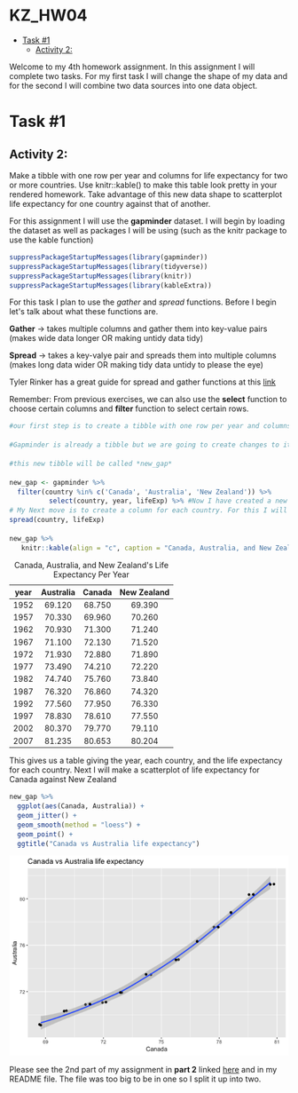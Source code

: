 KZ\_HW04
================

-   [Task \#1](#task-1)
    -   [Activity 2:](#activity-2)

Welcome to my 4th homework assignment. In this assignment I will complete two tasks. For my first task I will change the shape of my data and for the second I will combine two data sources into one data object.

Task \#1
========

Activity 2:
-----------

Make a tibble with one row per year and columns for life expectancy for two or more countries. Use knitr::kable() to make this table look pretty in your rendered homework. Take advantage of this new data shape to scatterplot life expectancy for one country against that of another.

For this assignment I will use the **gapminder** dataset. I will begin by loading the dataset as well as packages I will be using (such as the knitr package to use the kable function)

``` r
suppressPackageStartupMessages(library(gapminder))
suppressPackageStartupMessages(library(tidyverse))
suppressPackageStartupMessages(library(knitr))
suppressPackageStartupMessages(library(kableExtra))
```

For this task I plan to use the *gather* and *spread* functions. Before I begin let's talk about what these functions are.

**Gather** -&gt; takes multiple columns and gather them into key-value pairs (makes wide data longer OR making untidy data tidy)

**Spread** -&gt; takes a key-valye pair and spreads them into multiple columns (makes long data wider OR making tidy data untidy to please the eye)

Tyler Rinker has a great guide for spread and gather functions at this [link](https://github.com/trinker/tidyr_in_a_nutshell/blob/master/README.md)

Remember: From previous exercises, we can also use the **select** function to choose certain columns and **filter** function to select certain rows.

``` r
#our first step is to create a tibble with one row per year and columns for life expectancy for two or more countries.

#Gapminder is already a tibble but we are going to create changes to it so we will rename it as a new tibble

#this new tibble will be called *new_gap*

new_gap <- gapminder %>%
  filter(country %in% c('Canada', 'Australia', 'New Zealand')) %>%
          select(country, year, lifeExp) %>% #Now I have created a new tibble for New Zealand and Canada's life expectancy. 
# My Next move is to create a column for each country. For this I will use the *spread* function
spread(country, lifeExp) 

new_gap %>%
   knitr::kable(align = "c", caption = "Canada, Australia, and New Zealand's Life Expectancy Per Year")
```

<table>
<caption>
Canada, Australia, and New Zealand's Life Expectancy Per Year
</caption>
<thead>
<tr>
<th style="text-align:center;">
year
</th>
<th style="text-align:center;">
Australia
</th>
<th style="text-align:center;">
Canada
</th>
<th style="text-align:center;">
New Zealand
</th>
</tr>
</thead>
<tbody>
<tr>
<td style="text-align:center;">
1952
</td>
<td style="text-align:center;">
69.120
</td>
<td style="text-align:center;">
68.750
</td>
<td style="text-align:center;">
69.390
</td>
</tr>
<tr>
<td style="text-align:center;">
1957
</td>
<td style="text-align:center;">
70.330
</td>
<td style="text-align:center;">
69.960
</td>
<td style="text-align:center;">
70.260
</td>
</tr>
<tr>
<td style="text-align:center;">
1962
</td>
<td style="text-align:center;">
70.930
</td>
<td style="text-align:center;">
71.300
</td>
<td style="text-align:center;">
71.240
</td>
</tr>
<tr>
<td style="text-align:center;">
1967
</td>
<td style="text-align:center;">
71.100
</td>
<td style="text-align:center;">
72.130
</td>
<td style="text-align:center;">
71.520
</td>
</tr>
<tr>
<td style="text-align:center;">
1972
</td>
<td style="text-align:center;">
71.930
</td>
<td style="text-align:center;">
72.880
</td>
<td style="text-align:center;">
71.890
</td>
</tr>
<tr>
<td style="text-align:center;">
1977
</td>
<td style="text-align:center;">
73.490
</td>
<td style="text-align:center;">
74.210
</td>
<td style="text-align:center;">
72.220
</td>
</tr>
<tr>
<td style="text-align:center;">
1982
</td>
<td style="text-align:center;">
74.740
</td>
<td style="text-align:center;">
75.760
</td>
<td style="text-align:center;">
73.840
</td>
</tr>
<tr>
<td style="text-align:center;">
1987
</td>
<td style="text-align:center;">
76.320
</td>
<td style="text-align:center;">
76.860
</td>
<td style="text-align:center;">
74.320
</td>
</tr>
<tr>
<td style="text-align:center;">
1992
</td>
<td style="text-align:center;">
77.560
</td>
<td style="text-align:center;">
77.950
</td>
<td style="text-align:center;">
76.330
</td>
</tr>
<tr>
<td style="text-align:center;">
1997
</td>
<td style="text-align:center;">
78.830
</td>
<td style="text-align:center;">
78.610
</td>
<td style="text-align:center;">
77.550
</td>
</tr>
<tr>
<td style="text-align:center;">
2002
</td>
<td style="text-align:center;">
80.370
</td>
<td style="text-align:center;">
79.770
</td>
<td style="text-align:center;">
79.110
</td>
</tr>
<tr>
<td style="text-align:center;">
2007
</td>
<td style="text-align:center;">
81.235
</td>
<td style="text-align:center;">
80.653
</td>
<td style="text-align:center;">
80.204
</td>
</tr>
</tbody>
</table>
This gives us a table giving the year, each country, and the life expectancy for each country. Next I will make a scatterplot of life expectancy for Canada against New Zealand

``` r
new_gap %>% 
  ggplot(aes(Canada, Australia)) +
  geom_jitter() +
  geom_smooth(method = "loess") +
  geom_point() +
  ggtitle("Canada vs Australia life expectancy") 
```

![](HW_04_KZ_files/figure-markdown_github/unnamed-chunk-3-1.png)

Please see the 2nd part of my assignment in **part 2** linked [here](https://github.com/STAT545-UBC-students/hw04-katiezinn-1/blob/master/HW_04_KZ_Part2.md) and in my README file. The file was too big to be in one so I split it up into two.
